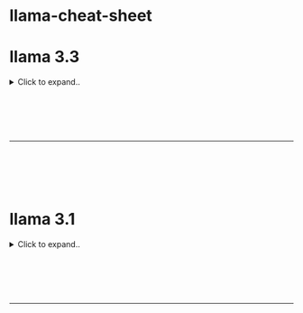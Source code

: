 # llama-cheat-sheet



# llama 3.3

<details><summary>Click to expand..</summary>


# Ollama

## llama 3.3 - 70b (Q4_K_M)
- https://ollama.com/library/llama3.3
```
ollama run llama3.3
```
- This is 70B and slow with RTX 4090

  
</details>



















<br><br>
<br><br>
___
<br><br>
<br><br>






# llama 3.1

<details><summary>Click to expand..</summary>



# Ollama

## llama 3.1 - 8b (Q4_K_M)
- https://ollama.com/library/llama3.1
```
ollama run llama3.1:8b
```
- Works with RTX 4090

<br><br>


## llama3.1-8b-abliterated (Q4_0)
- https://ollama.com/library/llama3.1
```
ollama run mannix/llama3.1-8b-abliterated
```
- Works with RTX 4090



  
</details>







<br><br>
<br><br>
___
<br><br>
<br><br>
